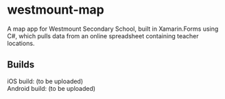 # westmount-map
A map app for Westmount Secondary School, built in Xamarin.Forms using C#, which pulls data from an online spreadsheet containing teacher locations.  
## Builds
iOS build: (to be uploaded)  
Android build: (to be uploaded)
